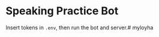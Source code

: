 # Speaking Practice Bot

Insert tokens in `.env`, then run the bot and server.#   m y l o y h a  
 